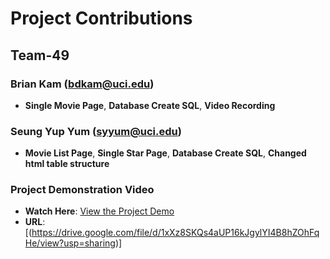# Project Contributions

## Team-49 

### Brian Kam (bdkam@uci.edu)
- **Single Movie Page**, **Database Create SQL**, **Video Recording**
### Seung Yup Yum (syyum@uci.edu)
- **Movie List Page**, **Single Star Page**, **Database Create SQL**, **Changed html table structure**

### Project Demonstration Video
- **Watch Here**: [View the Project Demo](https://drive.google.com/file/d/1xXz8SKQs4aUP16kJgylYI4B8hZOhFqHe/view?usp=sharing)
- **URL**: [(https://drive.google.com/file/d/1xXz8SKQs4aUP16kJgylYI4B8hZOhFqHe/view?usp=sharing)]
